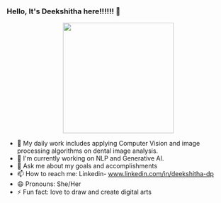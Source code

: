 ### Hello, It's Deekshitha here!!!!!! 👋
<div id="header" align="center">
  <img src="https://media.giphy.com/media/HQHwvSBSy7s0AXOlWt/giphy.gif" width="250"/>
</div>

<!--**DeekshithaDPrakash/DeekshithaDPrakash** is a ✨ _special_ ✨ repository because its `README.md` (this file) appears on your GitHub profile.-->


- 🔭 My daily work includes applying Computer Vision and image processing algorithms on dental image analysis.
- 🌱 I'm currently working on NLP and Generative AI.<!--- 👯 I’m looking to collaborate on ...-->
- 💬 Ask me about my goals and accomplishments
- 📫 How to reach me: Linkedin- www.linkedin.com/in/deekshitha-dp
- 😄 Pronouns: She/Her
- ⚡ Fun fact: love to draw and create digital arts


